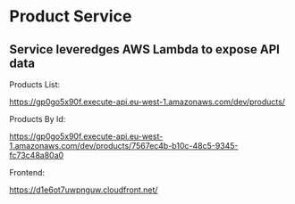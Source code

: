 # Product Service

## Service leveredges AWS Lambda to expose API data

Products List:

https://gp0go5x90f.execute-api.eu-west-1.amazonaws.com/dev/products/


Products By Id:

https://gp0go5x90f.execute-api.eu-west-1.amazonaws.com/dev/products/7567ec4b-b10c-48c5-9345-fc73c48a80a0


Frontend:

https://d1e6ot7uwpnguw.cloudfront.net/
